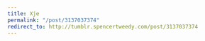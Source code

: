 ```yaml
---
title: Xje
permalink: "/post/3137037374"
redirect_to: http://tumblr.spencertweedy.com/post/3137037374
---
```


